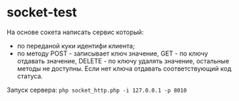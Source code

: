 # socket-test


На основе сокета написать сервис который:
* по переданой куки идентифи клиента;
* по методу POST - записывает ключ значение, GET - по ключу отдавать значение, DELETE - по ключу удалять значение, остальные методы не доступны. Если нет ключа отдавать соответствующий код статуса.

Запуск сервера:
``php socket_http.php -i 127.0.0.1 -p 8010``
